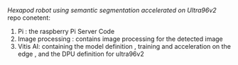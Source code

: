 *Hexapod robot using semantic segmentation accelerated on Ultra96v2*
repo conetent: 

1. Pi : the raspberry Pi Server Code 
2. Image processing : contains image processing for the detected image
3. Vitis AI: containing the model definition , training and acceleration on the edge , and the DPU definition for ultra96v2
